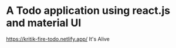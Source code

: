 # A Todo application using react.js and material UI
https://kritik-fire-todo.netlify.app/  It's Alive
